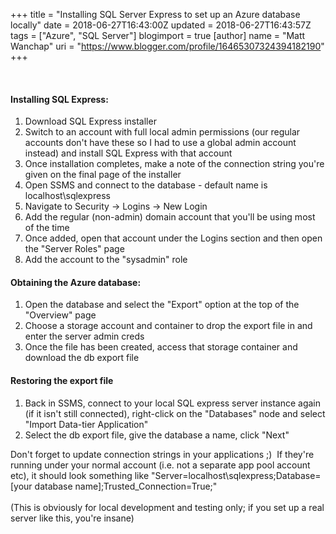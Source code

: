 +++
title = "Installing SQL Server Express to set up an Azure database locally"
date = 2018-06-27T16:43:00Z
updated = 2018-06-27T16:43:57Z
tags = ["Azure", "SQL Server"]
blogimport = true 
[author]
	name = "Matt Wanchap"
	uri = "https://www.blogger.com/profile/16465307324394182190"
+++

<br /><h4>Installing SQL Express:</h4><ol><li>Download SQL Express installer</li><li>Switch to an account with full local admin permissions (our regular accounts don't have these so I had to use a global admin account instead) and install SQL Express with that account</li><li>Once installation completes, make a note of the connection string you're given on the final page of the installer</li><li>Open SSMS and connect to the database - default name is localhost\sqlexpress</li><li>Navigate to Security -&gt; Logins -&gt; New Login</li><li>Add the regular (non-admin) domain account that you'll be using most of the time</li><li>Once added, open that account under the Logins section and then open the "Server Roles" page</li><li>Add the account to the "sysadmin" role</li></ol><h4>Obtaining the Azure database:</h4><div><ol><li>Open the database and select the "Export" option at the top of the "Overview" page</li><li>Choose a storage account and container to drop the export file in and enter the server admin creds</li><li>Once the file has been created, access that storage container and download the db export file</li></ol></div><h4>Restoring the export file</h4><div><ol><li>Back in SSMS, connect to your local SQL express server instance again (if it isn't still connected), right-click on the "Databases" node and select "Import Data-tier Application"</li><li>Select the db export file, give the database a name, click "Next"</li></ol><div>Don't forget to update connection strings in your applications ;)&nbsp; If they're running under your normal account (i.e. not a separate app pool account etc), it should look something like "Server=localhost\sqlexpress;Database=[your database name];Trusted_Connection=True;"</div></div><div><br /></div><div>(This is obviously for local development and testing only; if you set up a real server like this, you're insane)</div>
